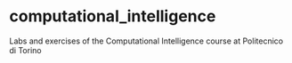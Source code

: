 # computational_intelligence
Labs and exercises of the Computational Intelligence course at Politecnico di Torino
